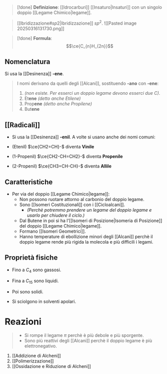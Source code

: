 >[!done] **Definizione**:
>[[Idrocarburi]] [[Insaturo|Insaturi]] con un singolo doppio [[Legame Chimico|legame]].

>[[Ibridizzazione#$sp 2$|Ibridizzazione]] $sp^2$.
>![[Pasted image 20250316131730.png]]


>[!done] **Formula**:
>$$\ce{C_{n}H_{2n}}$$
## Nomenclatura
Si usa la [[Desinenza]] **-ene**.
>I nomi derivano da quelli degli [[Alcani]], sostituendo **-ano** con **-ene**:
>1. *(non esiste. Per esserci un doppio legame devono esserci due $C$).*
>2. Et**ene** *(detto anche Etilene)*
>3. Prop**ene** *(detto anche Propilene)*
>4. But**ene**
## [[Radicali]]
- Si usa la [[Desinenza]] **-enil**.
A volte si usano anche dei nomi comuni:

- (Etenil) $\ce{CH2=CH}-$ diventa **Vinile**
- (1-Propenil) $\ce{CH2-CH=CH2}-$ diventa **Propenile**
- (2-Propenil) $\ce{CH3=CH-CH}-$ diventa **Allile**
## Caratteristiche
- Per via del doppio [[Legame Chimico|legame]]:
	- Non possono ruotare attorno al carbonio del doppio legame.
	- Sono [[Isomeri Costituzionali]] con i [[Cicloalcani]].
		- *(Perchè potremmo prendere un legame del doppio legame e usarlo per chiudere il ciclo.)*
	- Dal Butene in poi si ha l'[[Isomeri di Posizione|Isomeria di Posizione]] del doppio [[Legame Chimico|legame]].
	- Formano [[Isomeri Geometrici]].
	- Hanno temperature di ebollizione minori degli [[Alcani]] perchè il doppio legame rende più rigida la molecola e più difficili i legami.
## Proprietà fisiche
- Fino a $C_4$ sono gassosi.
- Fina a $C_{15}$ sono liquidi.
- Poi sono solidi.

- Si sciolgono in solventi apolari.

# Reazioni
>- Si rompe il legame $\pi$ perchè è più debole e più sporgente.
>- Sono più reattivi degli [[Alcani]] perchè il doppio legame è più elettronegativo.
1. [[Addizione di Alcheni]]
2. [[Polimerizzazione]]
3. [[Ossidazione e Riduzione di Alcheni]]